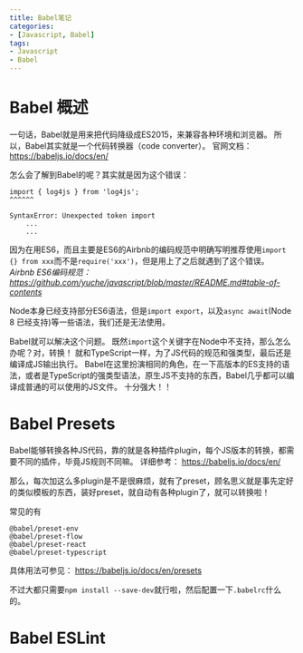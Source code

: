 ```yaml
---
title: Babel笔记
categories:
- [Javascript, Babel]
tags: 
- Javascript
- Babel
---
```


# Babel 概述

一句话，Babel就是用来把代码降级成ES2015，来兼容各种环境和浏览器。
所以，Babel其实就是一个代码转换器（code converter）。
官网文档： https://babeljs.io/docs/en/

怎么会了解到Babel的呢？其实就是因为这个错误：

```
import { log4js } from 'log4js';
^^^^^^

SyntaxError: Unexpected token import
	...
	...
```



因为在用ES6，而且主要是ES6的Airbnb的编码规范中明确写明推荐使用`import {} from xxx`而不是`require('xxx')`，但是用上了之后就遇到了这个错误。
*Airbnb ES6编码规范： https://github.com/yuche/javascript/blob/master/README.md#table-of-contents*

Node本身已经支持部分ES6语法，但是`import export`，以及`async await`(Node 8 已经支持)等一些语法，我们还是无法使用。

Babel就可以解决这个问题。
既然`import`这个关键字在Node中不支持，那么怎么办呢？对，转换！
就和TypeScript一样，为了JS代码的规范和强类型，最后还是编译成JS输出执行。
Babel在这里扮演相同的角色，在一下高版本的ES支持的语法，或者是TypeScript的强类型语法，原生JS不支持的东西，Babel几乎都可以编译成普通的可以使用的JS文件。
十分强大！！

# Babel Presets

Babel能够转换各种JS代码，靠的就是各种插件plugin，每个JS版本的转换，都需要不同的插件，毕竟JS规则不同嘛。
详细参考： https://babeljs.io/docs/en/

那么，每次加这么多plugin是不是很麻烦，就有了preset，顾名思义就是事先定好的类似模板的东西，装好preset，就自动有各种plugin了，就可以转换啦！

常见的有

```
@babel/preset-env
@babel/preset-flow
@babel/preset-react
@babel/preset-typescript
```



具体用法可参见： https://babeljs.io/docs/en/presets

不过大都只需要`npm install --save-dev`就行啦，然后配置一下`.babelrc`什么的。

# Babel ESLint